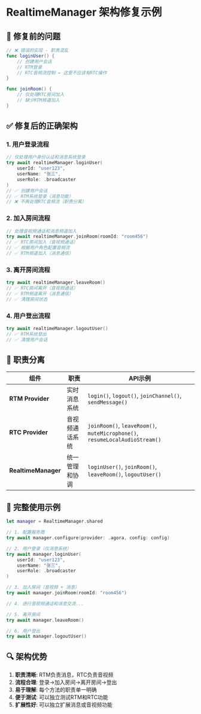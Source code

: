 # RealtimeManager 架构修复示例

## 🔧 修复前的问题

```swift
// ❌ 错误的实现 - 职责混乱
func loginUser() {
    // 创建用户会话
    // RTM登录 
    // RTC音频流控制 ← 这里不应该有RTC操作
}

func joinRoom() {
    // 仅处理RTC房间加入
    // 缺少RTM频道加入
}
```

## ✅ 修复后的正确架构

### 1. 用户登录流程
```swift
// 仅处理用户身份认证和消息系统登录
try await realtimeManager.loginUser(
    userId: "user123",
    userName: "张三", 
    userRole: .broadcaster
)
// ✅ 创建用户会话
// ✅ RTM系统登录（消息功能）
// ❌ 不再处理RTC音频流（职责分离）
```

### 2. 加入房间流程
```swift
// 处理音视频通话和消息频道加入
try await realtimeManager.joinRoom(roomId: "room456")
// ✅ RTC房间加入（音视频通话）
// ✅ 根据用户角色配置音频流
// ✅ RTM频道加入（消息通信）
```

### 3. 离开房间流程
```swift
try await realtimeManager.leaveRoom()
// ✅ RTC房间离开（音视频通话）
// ✅ RTM频道离开（消息通信）
// ✅ 清理房间状态
```

### 4. 用户登出流程
```swift
try await realtimeManager.logoutUser()
// ✅ RTM系统登出
// ✅ 清理用户会话
```

## 🎯 职责分离

| 组件 | 职责 | API示例 |
|------|------|---------|
| **RTM Provider** | 实时消息系统 | `login()`, `logout()`, `joinChannel()`, `sendMessage()` |
| **RTC Provider** | 音视频通话系统 | `joinRoom()`, `leaveRoom()`, `muteMicrophone()`, `resumeLocalAudioStream()` |
| **RealtimeManager** | 统一管理和协调 | `loginUser()`, `joinRoom()`, `leaveRoom()`, `logoutUser()` |

## 📱 完整使用示例

```swift
let manager = RealtimeManager.shared

// 1. 配置服务商
try await manager.configure(provider: .agora, config: config)

// 2. 用户登录（仅消息系统）
try await manager.loginUser(
    userId: "user123",
    userName: "张三",
    userRole: .broadcaster
)

// 3. 加入房间（音视频 + 消息）
try await manager.joinRoom(roomId: "room456")

// 4. 进行音视频通话和消息交流...

// 5. 离开房间
try await manager.leaveRoom()

// 6. 用户登出
try await manager.logoutUser()
```

## 🔍 架构优势

1. **职责清晰**: RTM负责消息，RTC负责音视频
2. **流程合理**: 登录→加入房间→离开房间→登出
3. **易于理解**: 每个方法的职责单一明确
4. **便于测试**: 可以独立测试RTM和RTC功能
5. **扩展性好**: 可以独立扩展消息或音视频功能